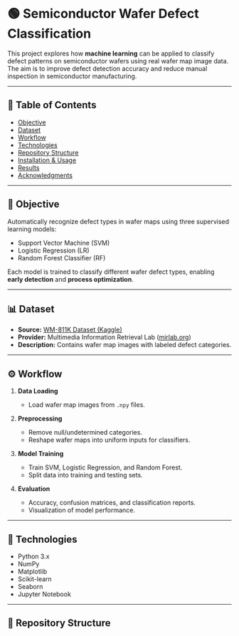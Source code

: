 # 🟢 Semiconductor Wafer Defect Classification

This project explores how **machine learning** can be applied to classify defect patterns on semiconductor wafers using real wafer map image data.  
The aim is to improve defect detection accuracy and reduce manual inspection in semiconductor manufacturing.  

---

## 📑 Table of Contents
- [Objective](#-objective)
- [Dataset](#-dataset)
- [Workflow](#-workflow)
- [Technologies](#-technologies)
- [Repository Structure](#-repository-structure)
- [Installation & Usage](#-installation--usage)
- [Results](#-results)
- [Acknowledgments](#-acknowledgments)

---

## 📌 Objective
Automatically recognize defect types in wafer maps using three supervised learning models:

- Support Vector Machine (SVM)  
- Logistic Regression (LR)  
- Random Forest Classifier (RF)  

Each model is trained to classify different wafer defect types, enabling **early detection** and **process optimization**.  

---

## 📊 Dataset
- **Source:** [WM-811K Dataset (Kaggle)](https://www.kaggle.com/qingyi/wm811k-wafer-map)  
- **Provider:** Multimedia Information Retrieval Lab ([mirlab.org](http://mirlab.org))  
- **Description:** Contains wafer map images with labeled defect categories.  

---

## ⚙️ Workflow

1. **Data Loading**  
   - Load wafer map images from `.npy` files.  

2. **Preprocessing**  
   - Remove null/undetermined categories.  
   - Reshape wafer maps into uniform inputs for classifiers.  

3. **Model Training**  
   - Train SVM, Logistic Regression, and Random Forest.  
   - Split data into training and testing sets.  

4. **Evaluation**  
   - Accuracy, confusion matrices, and classification reports.  
   - Visualization of model performance.  

---

## 🧪 Technologies

- Python 3.x  
- NumPy  
- Matplotlib  
- Scikit-learn  
- Seaborn  
- Jupyter Notebook  

---

## 📁 Repository Structure

